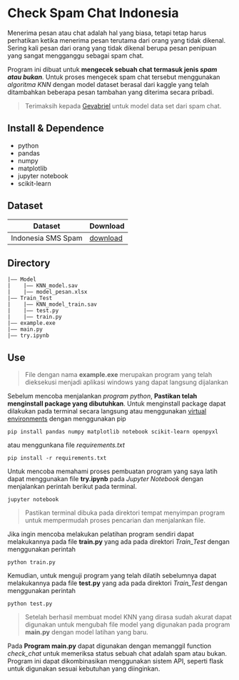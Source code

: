 Check Spam Chat Indonesia
===
Menerima pesan atau chat adalah hal yang biasa, tetapi tetap harus perhatikan ketika menerima pesan terutama dari orang yang tidak dikenal. Sering kali pesan dari orang yang tidak dikenal berupa pesan penipuan yang sangat mengganggu sebagai spam chat. 

Program ini dibuat untuk **mengecek sebuah chat termasuk jenis *spam atau bukan***. Untuk proses mengecek spam chat tersebut menggunakan *algoritma KNN* dengan model dataset berasal dari kaggle yang telah ditambahkan beberapa pesan tambahan yang diterima secara pribadi.
>Terimaksih kepada [Gevabriel](https://www.kaggle.com/gevabriel) untuk model data set dari spam chat.

## Install & Dependence
- python
- pandas
- numpy
- matplotlib
- jupyter notebook
- scikit-learn

## Dataset
| Dataset | Download |
| ---     | ---   |
| Indonesia SMS Spam | [download](https://www.kaggle.com/datasets/gevabriel/indonesian-sms-spam) |

## Directory
```
|—— Model
|    |—— KNN_model.sav
|    |—— model_pesan.xlsx
|—— Train_Test
|    |—— KNN_model_train.sav
|    |—— test.py
|    |—— train.py
|—— example.exe
|—— main.py
|—— try.ipynb
```

## Use
> File dengan nama **example.exe** merupakan program yang telah dieksekusi menjadi aplikasi windows yang dapat langsung dijalankan

Sebelum mencoba menjalankan *program python*, **Pastikan telah menginstall package yang dibutuhkan**. Untuk menginstall package dapat dilakukan pada terminal secara langsung atau menggunakan [virtual environments](https://www.freecodecamp.org/news/how-to-setup-virtual-environments-in-python/) dengan menggunakan pip
  ```
  pip install pandas numpy matplotlib notebook scikit-learn openpyxl
  ```
  atau menggunkana file *requirements.txt*
  ```
  pip install -r requirements.txt
  ```
Untuk mencoba memahami proses pembuatan program yang saya latih dapat menggunakan file **try.ipynb** pada *Jupyter Notebook* dengan menjalankan perintah berikut pada terminal.
  ```
  jupyter notebook
  ```
>Pastikan terminal dibuka pada direktori tempat menyimpan program untuk mempermudah proses pencarian dan menjalankan file.

Jika ingin mencoba melakukan pelatihan program sendiri dapat melakukannya pada file **train.py** yang ada pada direktori *Train_Test* dengan menggunakan perintah
  ```
  python train.py
  ```
Kemudian, untuk menguji program yang telah dilatih sebelumnya dapat melakukannya pada file **test.py** yang ada pada direktori *Train_Test* dengan menggunakan perintah
  ```
  python test.py
  ```
>Setelah berhasil membuat model KNN yang dirasa sudah akurat dapat digunakan untuk mengubah file model yang digunakan pada program **main.py** dengan model latihan yang baru.

Pada **Program main.py** dapat digunakan dengan memanggil function *check_chat* untuk memeriksa status sebuah chat adalah spam atau bukan. Program ini dapat dikombinasikan menggunakan sistem API, seperti flask untuk digunakan sesuai kebutuhan yang diinginkan.
